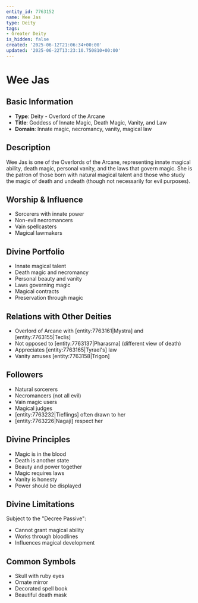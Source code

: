 ```yaml
---
entity_id: 7763152
name: Wee Jas
type: Deity
tags:
- Greater Deity
is_hidden: false
created: '2025-06-12T21:06:34+00:00'
updated: '2025-06-22T13:23:10.750810+00:00'
---
```


# Wee Jas

## Basic Information

- **Type**: Deity - Overlord of the Arcane
- **Title**: Goddess of Innate Magic, Death Magic, Vanity, and Law
- **Domain**: Innate magic, necromancy, vanity, magical law

## Description

Wee Jas is one of the Overlords of the Arcane, representing innate magical ability, death magic, personal vanity, and the laws that govern magic. She is the patron of those born with natural magical talent and those who study the magic of death and undeath (though not necessarily for evil purposes).

## Worship & Influence

- Sorcerers with innate power
- Non-evil necromancers
- Vain spellcasters
- Magical lawmakers

## Divine Portfolio

- Innate magical talent
- Death magic and necromancy
- Personal beauty and vanity
- Laws governing magic
- Magical contracts
- Preservation through magic

## Relations with Other Deities

- Overlord of Arcane with [entity:7763161|Mystra] and [entity:7763155|Teclis]
- Not opposed to [entity:7763137|Pharasma] (different view of death)
- Appreciates [entity:7763165|Tyrael's] law
- Vanity amuses [entity:7763158|Trigon]

## Followers

- Natural sorcerers
- Necromancers (not all evil)
- Vain magic users
- Magical judges
- [entity:7763232|Tieflings] often drawn to her
- [entity:7763226|Nagaji] respect her

## Divine Principles

- Magic is in the blood
- Death is another state
- Beauty and power together
- Magic requires laws
- Vanity is honesty
- Power should be displayed

## Divine Limitations

Subject to the "Decree Passive":

- Cannot grant magical ability
- Works through bloodlines
- Influences magical development

## Common Symbols

- Skull with ruby eyes
- Ornate mirror
- Decorated spell book
- Beautiful death mask